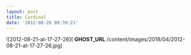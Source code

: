 ```yaml
---
layout: post
title: Cardinal
date: '2012-08-26 09:39:21'
---
```


![2012-08-21-at-17-27-26]( __GHOST_URL__ /content/images/2018/04/2012-08-21-at-17-27-26.jpg)